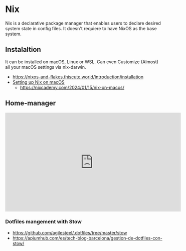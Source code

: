 # Nix

Nix is a declarative package manager that enables users to declare desired system state in config files. It doesn't requiere to have NixOS as the base system.

## Instalaltion

It can be installed on macOS, Linux or WSL. Can even Customize (Almost) all your macOS settings via nix-darwin.

* <https://nixos-and-flakes.thiscute.world/introduction/installation>
* [Setting up Nix on macOS](https://www.osnews.com/story/138333/setting-up-nix-on-macos/)
    * <https://nixcademy.com/2024/01/15/nix-on-macos/>

## Home-manager

<iframe width="560" height="315" src="https://www.youtube.com/embed/utoj6annRK0?si=amTXG1LkUlxbQhDV" title="YouTube video player" frameborder="0" allow="accelerometer; autoplay; clipboard-write; encrypted-media; gyroscope; picture-in-picture; web-share" allowfullscreen></iframe>

### Dotfiles mangement with Stow

* https://github.com/agilesteel/.dotfiles/tree/master/stow
* https://apiumhub.com/es/tech-blog-barcelona/gestion-de-dotfiles-con-stow/

